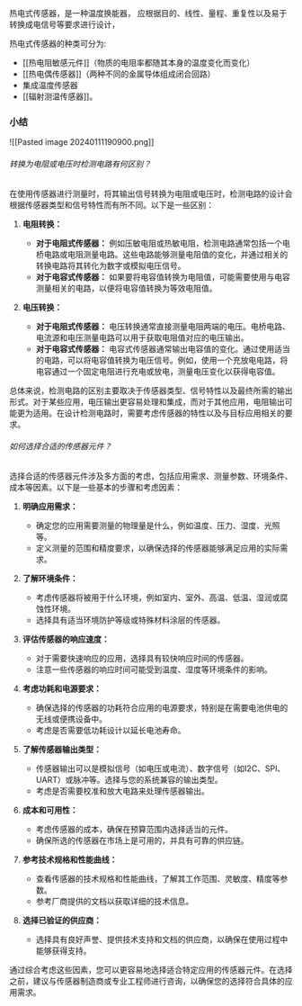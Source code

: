 热电式传感器，是一种温度换能器，
应根据目的、线性、量程、重复性以及易于转换成电信号等要求进行设计，


热电式传感器的种类可分为:
- [[热电阻敏感元件]]（物质的电阻率都随其本身的温度变化而变化）
- [[热电偶传感器]]（两种不同的金属导体组成闭合回路）
- 集成温度传感器
- [[辐射测温传感器]]。

### 小结
![[Pasted image 20240111190900.png]]

###### 转换为电阻或电压时检测电路有何区别？
在使用传感器进行测量时，将其输出信号转换为电阻或电压时，检测电路的设计会根据传感器类型和信号特性而有所不同。以下是一些区别：

1. **电阻转换：**
   - **对于电阻式传感器：** 例如压敏电阻或热敏电阻，检测电路通常包括一个电桥电路或电阻测量电路。这些电路能够测量电阻值的变化，并通过相关的转换电路将其转化为数字或模拟电压信号。
   - **对于电容式传感器：** 如果要将电容值转换为电阻值，可能需要使用与电容测量相关的电路，以便将电容值转换为等效电阻值。

2. **电压转换：**
   - **对于电阻式传感器：** 电压转换通常直接测量电阻两端的电压。电桥电路、电流源和电压测量电路可以用于获取电阻值对应的电压输出。
   - **对于电容式传感器：** 电容式传感器通常输出电容值的变化。通过使用适当的电路，可以将电容值转换为电压信号。例如，使用一个充放电电路，将电容通过一个固定电阻进行充电或放电，测量电压变化以获得电容值。

总体来说，检测电路的区别主要取决于传感器类型、信号特性以及最终所需的输出形式。对于某些应用，电压输出更容易处理和集成，而对于其他应用，电阻输出可能更为适用。在设计检测电路时，需要考虑传感器的特性以及与目标应用相关的要求。

###### 如何选择合适的传感器元件？
选择合适的传感器元件涉及多方面的考虑，包括应用需求、测量参数、环境条件、成本等因素。以下是一些基本的步骤和考虑因素：

1. **明确应用需求：**
   - 确定您的应用需要测量的物理量是什么，例如温度、压力、湿度、光照等。
   - 定义测量的范围和精度要求，以确保选择的传感器能够满足应用的实际需求。

2. **了解环境条件：**
   - 考虑传感器将被用于什么环境，例如室内、室外、高温、低温、湿润或腐蚀性环境。
   - 选择具有适当环境防护等级或特殊材料涂层的传感器。

3. **评估传感器的响应速度：**
   - 对于需要快速响应的应用，选择具有较快响应时间的传感器。
   - 注意一些传感器的响应时间可能受到温度、湿度等环境条件的影响。

4. **考虑功耗和电源要求：**
   - 确保选择的传感器的功耗符合应用的电源要求，特别是在需要电池供电的无线或便携设备中。
   - 考虑是否需要低功耗设计以延长电池寿命。

5. **了解传感器输出类型：**
   - 传感器输出可以是模拟信号（如电压或电流）、数字信号（如I2C、SPI、UART）或脉冲等。选择与您的系统兼容的输出类型。
   - 考虑是否需要校准和放大电路来处理传感器输出。

6. **成本和可用性：**
   - 考虑传感器的成本，确保在预算范围内选择适当的元件。
   - 确保所选的传感器在市场上是可用的，并具有可靠的供应链。

7. **参考技术规格和性能曲线：**
   - 查看传感器的技术规格和性能曲线，了解其工作范围、灵敏度、精度等参数。
   - 参考厂商提供的文档以获取详细的技术信息。

8. **选择已验证的供应商：**
   - 选择具有良好声誉、提供技术支持和文档的供应商，以确保在使用过程中能够获得支持。

通过综合考虑这些因素，您可以更容易地选择适合特定应用的传感器元件。在选择之前，建议与传感器制造商或专业工程师进行咨询，以确保您的选择符合具体的应用需求。


